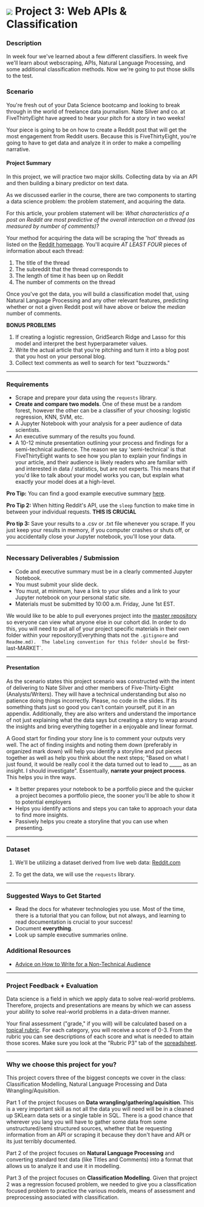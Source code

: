 # ![](https://ga-dash.s3.amazonaws.com/production/assets/logo-9f88ae6c9c3871690e33280fcf557f33.png) Project 3: Web APIs & Classification

### Description

In week four we've learned about a few different classifiers. In week five we'll learn about webscraping, APIs, Natural Language Processing, and some additional classification methods. Now we're going to put those skills to the test.

### Scenario

You're fresh out of your Data Science bootcamp and looking to break through in the world of freelance data journalism. Nate Silver and co. at FiveThirtyEight have agreed to hear your pitch for a story in two weeks!

Your piece is going to be on how to create a Reddit post that will get the most engagement from Reddit users. Because this is FiveThirtyEight, you're going to have to get data and analyze it in order to make a compelling narrative.



#### Project Summary

In this project, we will practice two major skills. Collecting data by via an API and then building a binary predictor on text data.

As we discussed earlier in the course, there are two components to starting a data science problem: the problem statement, and acquiring the data.

For this article, your problem statement will be: _What characteristics of a post on Reddit are most predictive of the overall interaction on a thread (as measured by number of comments)?_

Your method for acquiring the data will be scraping the 'hot' threads as listed on the [Reddit homepage](https://www.reddit.com/). You'll acquire _AT LEAST FOUR_ pieces of information about each thread:
1. The title of the thread
2. The subreddit that the thread corresponds to
3. The length of time it has been up on Reddit
4. The number of comments on the thread

Once you've got the data, you will build a classification model that, using Natural Language Processing and any other relevant features, predicting whether or not a given Reddit post will have above or below the _median_ number of comments.

**BONUS PROBLEMS**
1. If creating a logistic regression, GridSearch Ridge and Lasso for this model and interpret the best hyperparameter values.
2. Write the actual article that you're pitching and turn it into a blog post that you host on your personal blog.
3. Collect text comments as well to search for text "buzzwords."

---

### Requirements

- Scrape and prepare your data using the `requests` library.
- **Create and compare two models**. One of these must be a random forest, however the other can be a classifier of your choosing: logistic regression, KNN, SVM, etc.
- A Jupyter Notebook with your analysis for a peer audience of data scientists.
- An executive summary of the results you found.
- A 10-12 minute presentation outlining your process and findings for a semi-technical audience. The reason we say 'semi-technical' is that FiveThirtyEight wants to see how you plan to explain your findings in your article, and their audience is likely readers who are familiar with and interested in data / statistics, but are not experts. This means that if you'd like to talk about your model works you can, but explain what exactly your model does at a high-level.

 **Pro Tip:** You can find a good example executive summary [here](https://www.proposify.biz/blog/executive-summary).

 **Pro Tip 2:** When hitting Reddit's API, use the `sleep` function to make time in between your individual requests. **THIS IS CRUCIAL**

**Pro tip 3:** Save your results to a .csv or .txt file whenever you scrape. If you just keep your results in memory, if you computer crashes or shuts off, or you accidentally close your Jupyter notebook, you'll lose your data.

---

### Necessary Deliverables / Submission

- Code and executive summary must be in a clearly commented Jupyter Notebook.
- You must submit your slide deck.
- You must, at minimum, have a link to your slides and a link to your Jupyter notebook on your personal static site.
- Materials must be submitted by 10:00 a.m. Friday, June 1st EST.

We would like to be able to pull everyones project into the [master repository](https://git.generalassemb.ly/DSI-US-4/project-3) so everyone can view what anyone else in our cohort did.  In order to do this, you will need to put all of your project specific materials in their own folder within your repository(Everything thats not the `.gitignore` and `Readme.md).  The labeling convention for this folder should be `first-last-MARKET`. 

---

#### Presentation
As the scenario states this project scenario was constructed with the intent of delivering to Nate Silver and other members of Five-Thirty-Eight (Analysts/Writers). They will have a technical understanding but also no patience doing things incorrectly. Please, no code in the slides.  If its something thats just so good you can't contain yourself, put it in an appendix.  Additionally, they are also writers and understand the importance of not just explaining what the data says but creating a story to wrap around the insights and bring everything together in a enjoyable and linear format. 

A Good start for finding your story line is to comment your outputs very well.  The act of finding insights and noting them down (preferably in organized mark down) will help you identify a storyline and put pieces together as well as help you think about the next steps; "Based on what I just found, it would be really cool it the data turned out to lead to _____ as an insight.  I should investigate". Essentually, **narrate your project process**.  This helps you in thre ways.  
- It better prepares your notebook to be a portfolio piece and the quicker a project becomes a portfolio piece, the sooner you'll be able to show it to potential employers 
- Helps you identify actions and steps you can take to approach your data to find more insights.  
- Passively helps you create a storyline that you can use when presenting. 


---

### Dataset

1. We'll be utilizing a dataset derived from live web data: [Reddit.com](https://www.reddit.com/)

2. To get the data, we will use the `requests` library.

---

### Suggested Ways to Get Started

- Read the docs for whatever technologies you use. Most of the time, there is a tutorial that you can follow, but not always, and learning to read documentation is crucial to your success!
- Document **everything**.
- Look up sample executive summaries online.

### Additional Resources
- [Advice on How to Write for a Non-Technical Audience](http://programmers.stackexchange.com/questions/11523/explaining-technical-things-to-non-technical-people)

---

### Project Feedback + Evaluation

Data science is a field in which we apply data to solve real-world problems. Therefore, projects and presentations are means by which we can assess your ability to solve real-world problems in a data-driven manner.

Your final assessment ("grade," if you will) will be calculated based on a [topical rubric](https://docs.google.com/spreadsheets/d/1V6OzSHPXCJEe_sVT7B1vE7sT-jqNMNo-NrmZHtafMXY/edit?usp=sharing). For each category, you will receive a score of 0-3. From the rubric you can see descriptions of each score and what is needed to attain those scores. Make sure you look at the "Rubric P3" tab of the [spreadsheet](https://docs.google.com/spreadsheets/d/1V6OzSHPXCJEe_sVT7B1vE7sT-jqNMNo-NrmZHtafMXY/edit?usp=sharing).

---

### Why we choose this project for you?
This project covers three of the biggest concepts we cover in the class: Classification Modelling, Natural Language Processing and Data Wrangling/Aquisition.

Part 1 of the project focuses on **Data wrangling/gathering/aquisition**. This is a very important skill as not all the data you will need will be in a cleaned up SKLearn data sets or a single table in SQL.  There is a good chance that wherever you lang you will have to gather some data from some unstructured/semi structured sources, whether that be requesting information from an API or scraping it because they don't have and API or its just terribly documented.

Part 2 of the project focuses on **Natural Language Processing** and converting standard text data (like Titles and Comments) into a format that allows us to analyze it and use it in modelling. 

Part 3 of the project focuses on **Classification Modelling**.  Given that project 2 was a regression focused problem, we needed to give you a classification focused problem to practice the various models, means of assessment and preprocessing associated with classification.   




